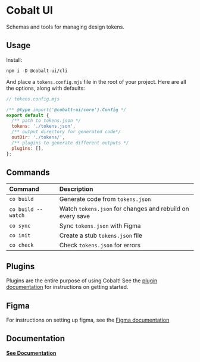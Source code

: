 # Cobalt UI

Schemas and tools for managing design tokens.

## Usage

Install:

```
npm i -D @cobalt-ui/cli
```

And place a `tokens.config.mjs` file in the root of your project. Here are all the options, along with defaults:

```js
// tokens.config.mjs

/** @type import('@cobalt-ui/core').Config */
export default {
  /** path to tokens.json */
  tokens: './tokens.json',
  /** output directory for generated code*/
  outDir: './tokens/',
  /** plugins to generate different outputs */
  plugins: [],
};
```

## Commands

| Command            | Description                                               |
| :----------------- | :-------------------------------------------------------- |
| `co build`         | Generate code from `tokens.json`                          |
| `co build --watch` | Watch `tokens.json` for changes and rebuild on every save |
| `co sync`          | Sync `tokens.json` with Figma                             |
| `co init`          | Create a stub `tokens.json` file                          |
| `co check`         | Check `tokens.json` for errors                            |

## Plugins

Plugins are the entire purpose of using Cobalt! See the [plugin documentation](https://cobalt-ui.pages.dev/docs/plugins/) for instructions on getting started.

## Figma

For instructions on setting up figma, see the [Figma documentation](https://cobalt-ui.pages.dev/docs/guides/figma/)

## Documentation

**[See Documentation](https://cobalt-ui.pages.dev)**
